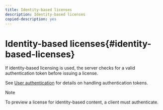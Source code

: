 ```yaml
---
title: Identity-based licenses
description: Identity-based licenses
copied-description: yes
---
```


# Identity-based licenses{#identity-based-licenses}

If identity-based licensing is used, the server checks for a valid authentication token before issuing a license.

See [User authentication](../../../protecting-content/implementing-the-license-server/processing-drm-requests.md#user-authentication) for details on handling authentication tokens.

>[!NOTE]
>
>To preview a license for identity-based content, a client must authenticate.

